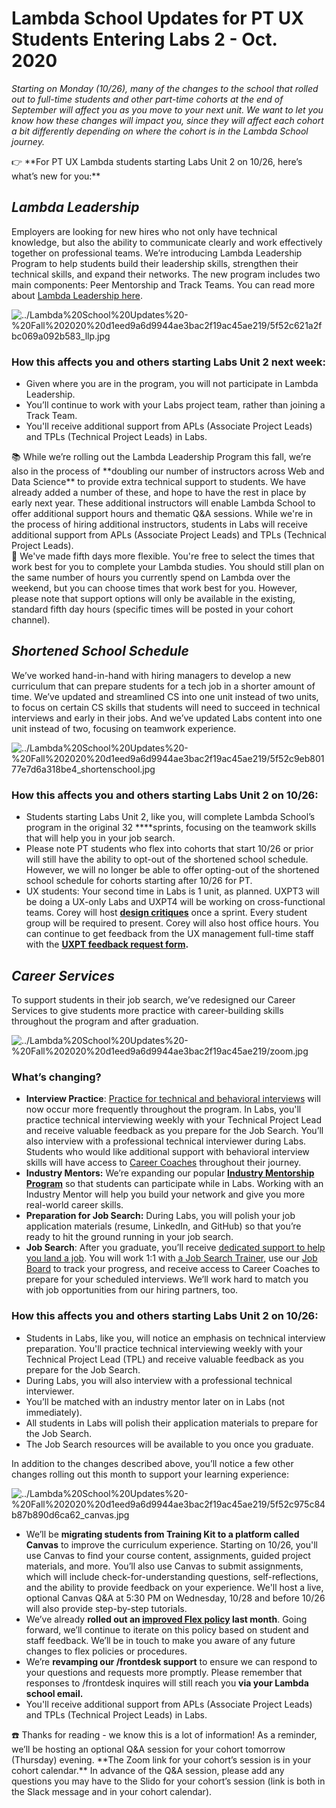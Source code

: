 # Lambda School Updates for PT UX Students Entering Labs 2 - Oct. 2020

_Starting on Monday (10/26), many of the changes to the school that rolled out to full-time students and other part-time cohorts at the end of September will affect you as you move to your next unit. We want to let you know how these changes will impact you, since they will affect each cohort a bit differently depending on where the cohort is in the Lambda School journey._

<aside>
👉 **For PT UX Lambda students starting Labs Unit 2 on 10/26, here’s what’s new for you:**

</aside>

## _Lambda Leadership_

Employers are looking for new hires who not only have technical knowledge, but also the ability to communicate clearly and work effectively together on professional teams. We’re introducing Lambda Leadership Program to help students build their leadership skills, strengthen their technical skills, and expand their networks. The new program includes two main components: Peer Mentorship and Track Teams. You can read more about [Lambda Leadership here](https://lambdaschool.com/lambda-leadership).

![../Lambda%20School%20Updates%20-%20Fall%202020%20d1eed9a6d9944ae3bac2f19ac45ae219/5f52c621a2fbc069a092b583_llp.jpg](../Lambda%20School%20Updates%20-%20Fall%202020%20d1eed9a6d9944ae3bac2f19ac45ae219/5f52c621a2fbc069a092b583_llp.jpg)

### **How this affects you and others starting Labs Unit 2 next week:**

- Given where you are in the program, you will not participate in Lambda Leadership.
- You’ll continue to work with your Labs project team, rather than joining a Track Team.
- You'll receive additional support from APLs (Associate Project Leads) and TPLs (Technical Project Leads) in Labs.

<aside>
📚 While we’re rolling out the Lambda Leadership Program this fall, we’re also in the process of **doubling our number of instructors across Web and Data Science** to provide extra technical support to students. We have already added a number of these, and hope to have the rest in place by early next year. These additional instructors will enable Lambda School to offer additional support hours and thematic Q&A sessions. While we're in the process of hiring additional instructors, students in Labs will receive additional support from APLs (Associate Project Leads) and TPLs (Technical Project Leads).

</aside>

<aside>
🌟 We've made fifth days more flexible. You're free to select the times that work best for you to complete your Lambda studies. You should still plan on the same number of hours you currently spend on Lambda over the weekend, but you can choose times that work best for you. However, please note that support options will only be available in the existing, standard fifth day hours (specific times will be posted in your cohort channel).

</aside>

## _Shortened School Schedule_

We’ve worked hand-in-hand with hiring managers to develop a new curriculum that can prepare students for a tech job in a shorter amount of time. We’ve updated and streamlined CS into one unit instead of two units, to focus on certain CS skills that students will need to succeed in technical interviews and early in their jobs. And we’ve updated Labs content into one unit instead of two, focusing on teamwork experience.

![../Lambda%20School%20Updates%20-%20Fall%202020%20d1eed9a6d9944ae3bac2f19ac45ae219/5f52c9eb80177e7d6a318be4_shortenschool.jpg](../Lambda%20School%20Updates%20-%20Fall%202020%20d1eed9a6d9944ae3bac2f19ac45ae219/5f52c9eb80177e7d6a318be4_shortenschool.jpg)

### **How this affects you and others starting Labs Unit 2 on 10/26:**

- Students starting Labs Unit 2, like you, will complete Lambda School’s program in the original 32 \*\*\*\*sprints, focusing on the teamwork skills that will help you in your job search.
- Please note PT students who flex into cohorts that start 10/26 or prior will still have the ability to opt-out of the shortened school schedule. However, we will no longer be able to offer opting-out of the shortened school schedule for cohorts starting after 10/26 for PT.
- UX students: Your second time in Labs is 1 unit, as planned. UXPT3 will be doing a UX-only Labs and UXPT4 will be working on cross-functional teams. Corey will host **[design critiques](https://www.notion.so/Labs-design-critiques-4930ae32f17a43499b6a1488f0a4b0f2)** once a sprint. Every student group will be required to present. Corey will also host office hours. You can continue to get feedback from the UX management full-time staff with the **[UXPT feedback request form](https://airtable.com/shr3r94HrgYIuCsbZ).**

## _Career Services_

To support students in their job search, we’ve redesigned our Career Services to give students more practice with career-building skills throughout the program and after graduation.

![../Lambda%20School%20Updates%20-%20Fall%202020%20d1eed9a6d9944ae3bac2f19ac45ae219/zoom.jpg](../Lambda%20School%20Updates%20-%20Fall%202020%20d1eed9a6d9944ae3bac2f19ac45ae219/zoom.jpg)

### **What’s changing?**

- **Interview Practice**: [Practice for technical and behavioral interviews](https://my.lambdaschool.com/interviewing) will now occur more frequently throughout the program. In Labs, you'll practice technical interviewing weekly with your Technical Project Lead and receive valuable feedback as you prepare for the Job Search. You’ll also interview with a professional technical interviewer during Labs. Students who would like additional support with behavioral interview skills will have access to [Career Coaches](https://my.lambdaschool.com/career-help) throughout their journey.
- **Industry Mentors:** We’re expanding our popular [**Industry Mentorship Program**](https://www.notion.so/Industry-Mentor-Program-28782181f2e04060b266d447b10cdee0) so that students can participate while in Labs. Working with an Industry Mentor will help you build your network and give you more real-world career skills.
- **Preparation for Job Search:** During Labs, you will polish your job application materials (resume, LinkedIn, and GitHub) so that you’re ready to hit the ground running in your job search.
- **Job Search**: After you graduate, you’ll receive [dedicated support to help you land a job](https://my.lambdaschool.com/job-search). You will work 1:1 with [a Job Search Trainer](https://my.lambdaschool.com/career-help), use our [Job Board](https://careers.lambdaschool.com/) to track your progress, and receive access to Career Coaches to prepare for your scheduled interviews. We’ll work hard to match you with job opportunities from our hiring partners, too.

### **How this affects you and others starting Labs Unit 2 on 10/26:**

- Students in Labs, like you, will notice an emphasis on technical interview preparation. You'll practice technical interviewing weekly with your Technical Project Lead (TPL) and receive valuable feedback as you prepare for the Job Search.
- During Labs, you will also interview with a professional technical interviewer.
- You’ll be matched with an industry mentor later on in Labs (not immediately).
- All students in Labs will polish their application materials to prepare for the Job Search.
- The Job Search resources will be available to you once you graduate.

In addition to the changes described above, you’ll notice a few other changes rolling out this month to support your learning experience:

![../Lambda%20School%20Updates%20-%20Fall%202020%20d1eed9a6d9944ae3bac2f19ac45ae219/5f52c975c84b87b890d6ca62_canvas.jpg](../Lambda%20School%20Updates%20-%20Fall%202020%20d1eed9a6d9944ae3bac2f19ac45ae219/5f52c975c84b87b890d6ca62_canvas.jpg)

- We’ll be **migrating students from Training Kit to a platform called Canvas** to improve the curriculum experience. Starting on 10/26, you'll use Canvas to find your course content, assignments, guided project materials, and more. You’ll also use Canvas to submit assignments, which will include check-for-understanding questions, self-reflections, and the ability to provide feedback on your experience. We'll host a live, optional Canvas Q&A at 5:30 PM on Wednesday, 10/28 and before 10/26 will also provide step-by-step tutorials.
- We’ve already **rolled out an [improved Flex policy](../Flex%20327badd4502a4fc099db0effa1e69474.md) last month**. Going forward, we’ll continue to iterate on this policy based on student and staff feedback. We’ll be in touch to make you aware of any future changes to flex policies or procedures.
- We’re **revamping our /frontdesk support** to ensure we can respond to your questions and requests more promptly. Please remember that responses to /frontdesk inquires will still reach you **via your Lambda school email.**
- You'll receive additional support from APLs (Associate Project Leads) and TPLs (Technical Project Leads) in Labs.

<aside>
☎️ Thanks for reading - we know this is a lot of information! As a reminder, we’ll be hosting an optional Q&A session for your cohort tomorrow (Thursday) evening. **The Zoom link for your cohort’s session is in your cohort calendar.** In advance of the Q&A session, please add any questions you may have to the Slido for your cohort’s session (link is both in the Slack message and in your cohort calendar).

</aside>

